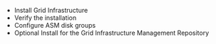 
* Install Grid Infrastructure
* Verify the installation
* Configure ASM disk groups
* Optional Install for the Grid Infrastructure Management Repository